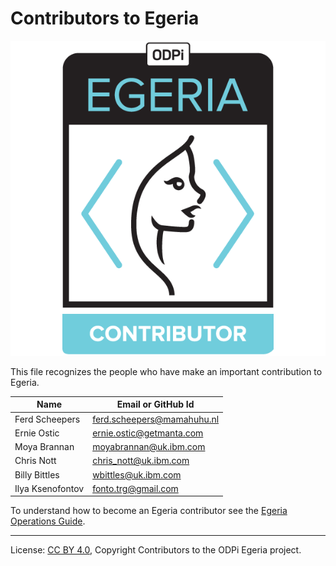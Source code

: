 <!-- SPDX-License-Identifier: CC-BY-4.0 -->
<!-- Copyright Contributors to the ODPi Egeria project 2020. -->

# Contributors to Egeria

![Egeria Contributors Badge](developer-resources/badges/ODPi_Egeria_Badges-Contributor.png)

This file recognizes the people who have make an important contribution to Egeria.

| Name           | Email or GitHub Id |
| -------------- | -----------------
| Ferd Scheepers | ferd.scheepers@mamahuhu.nl |
| Ernie Ostic | ernie.ostic@getmanta.com |
| Moya Brannan |  moyabrannan@uk.ibm.com |
| Chris Nott |  chris_nott@uk.ibm.com |
| Billy Bittles |  wbittles@uk.ibm.com |
| Ilya Ksenofontov |  fonto.trg@gmail.com |



To understand how to become an Egeria contributor see the [Egeria Operations Guide](Egeria-Operations.md).

----
License: [CC BY 4.0](https://creativecommons.org/licenses/by/4.0/),
Copyright Contributors to the ODPi Egeria project.
